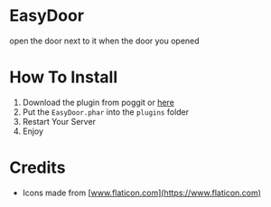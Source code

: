 # EasyDoor
open the door next to it when the door you opened

# How To Install
1. Download the plugin from poggit or [here](https://poggit.pmmp.io/r/152593/BestTools_dev-2.phar)
2. Put the `EasyDoor.phar` into the `plugins` folder
3. Restart Your Server
4. Enjoy

# Credits
- Icons made from [www.flaticon.com](https://www.flaticon.com)
